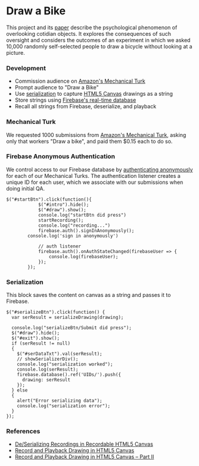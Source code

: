 # Draw a Bike
This project and its [paper](https://docs.google.com/document/d/11AXoIEOM2QBKDXbr_oeL1rdR6JgghLhevXqeBKCfE48/edit?usp=sharing) describe the psychological phenomenon of overlooking cotidian objects. It explores the consequences of such oversight and considers the outcomes of an experiment in which we asked 10,000 randomly self-selected people to draw a bicycle without looking at a picture.

### Development
* Commission audience on [Amazon's Mechanical Turk](https://requester.mturk.com/)
* Prompt audience to "Draw a Bike"
* Use [serialization](http://ramkulkarni.com/blog/deserializing-recordings-in-recordable-html5-canvas/) to capture [HTML5 Canvas](https://developer.mozilla.org/en-US/docs/Web/HTML/Element/canvas) drawings as a string
* Store strings using [Firebase's real-time database](https://firebase.google.com/docs/database/)
* Recall all strings from Firebase, deserialize, and playback

### Mechanical Turk
We requested 1000 submissions from [Amazon's Mechanical Turk](https://requester.mturk.com/), asking only that workers "Draw a bike", and paid them $0.15 each to do so.

### Firebase Anonymous Authentication
We control access to our Firebase database by [authenticating anonymously](https://firebase.google.com/docs/auth/web/anonymous-auth) for each of our Mechanical Turks. The authentication listener creates a unique ID for each user, which we associate with our submissions when doing initial QA.
```
$("#startBtn").click(function(){
			$("#intro").hide();
			$("#draw").show();
			console.log("startBtn did press")
			startRecording();
			console.log("recording...")
			firebase.auth().signInAnonymously();
	    console.log('sign in anonymously')

			// auth listener
			firebase.auth().onAuthStateChanged(firebaseUser => {
				console.log(firebaseUser);
			});
		});
```

### Serialization
This block saves the content on canvas as a string and passes it to Firebase.
```
$("#serializeBtn").click(function() {
  var serResult = serializeDrawing(drawing);

  console.log("serializeBtn/Submit did press");
  $("#draw").hide();
  $("#exit").show();
  if (serResult != null)
  {
    $("#serDataTxt").val(serResult);
    // showSerializerDiv();
    console.log("serialization worked");
    console.log(serResult);
    firebase.database().ref('UIDs/').push({
      drawing: serResult
    });
  } else
  {
    alert("Error serializing data");
    console.log("serialization error");
  }
});
```

### References
* [De/Serializing Recordings in Recordable HTML5 Canvas](http://ramkulkarni.com/blog/deserializing-recordings-in-recordable-html5-canvas/)
* [Record and Playback Drawing in HTML5 Canvas](http://ramkulkarni.com/blog/record-and-playback-drawing-in-html5-canvas/)
* [Record and Playback Drawing in HTML5 Canvas – Part II](http://ramkulkarni.com/blog/record-and-playback-drawing-in-html5-canvas-part-ii/)
